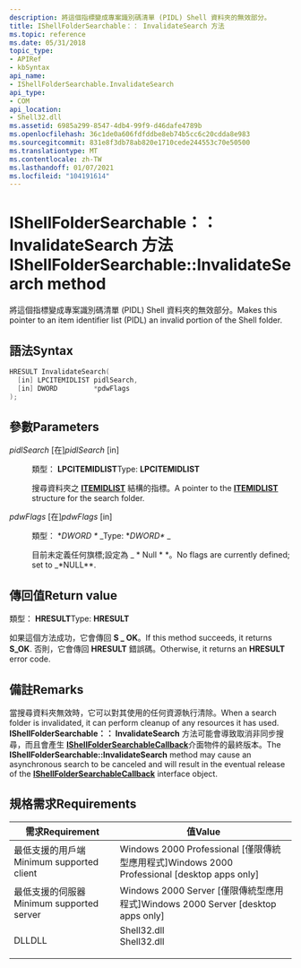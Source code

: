 ```yaml
---
description: 將這個指標變成專案識別碼清單 (PIDL) Shell 資料夾的無效部分。
title: IShellFolderSearchable：： InvalidateSearch 方法
ms.topic: reference
ms.date: 05/31/2018
topic_type:
- APIRef
- kbSyntax
api_name:
- IShellFolderSearchable.InvalidateSearch
api_type:
- COM
api_location:
- Shell32.dll
ms.assetid: 6985a299-8547-4db4-99f9-d46dafe4789b
ms.openlocfilehash: 36c1de0a606fdfddbe8eb74b5cc6c20cdda8e983
ms.sourcegitcommit: 831e8f3db78ab820e1710cede244553c70e50500
ms.translationtype: MT
ms.contentlocale: zh-TW
ms.lasthandoff: 01/07/2021
ms.locfileid: "104191614"
---
```

# <a name="ishellfoldersearchableinvalidatesearch-method"></a><span data-ttu-id="ef1ee-103">IShellFolderSearchable：： InvalidateSearch 方法</span><span class="sxs-lookup"><span data-stu-id="ef1ee-103">IShellFolderSearchable::InvalidateSearch method</span></span>

<span data-ttu-id="ef1ee-104">將這個指標變成專案識別碼清單 (PIDL) Shell 資料夾的無效部分。</span><span class="sxs-lookup"><span data-stu-id="ef1ee-104">Makes this pointer to an item identifier list (PIDL) an invalid portion of the Shell folder.</span></span>

## <a name="syntax"></a><span data-ttu-id="ef1ee-105">語法</span><span class="sxs-lookup"><span data-stu-id="ef1ee-105">Syntax</span></span>


```C++
HRESULT InvalidateSearch(
  [in] LPCITEMIDLIST pidlSearch,
  [in] DWORD         *pdwFlags
);
```



## <a name="parameters"></a><span data-ttu-id="ef1ee-106">參數</span><span class="sxs-lookup"><span data-stu-id="ef1ee-106">Parameters</span></span>

<dl> <dt>

<span data-ttu-id="ef1ee-107">*pidlSearch* \[在\]</span><span class="sxs-lookup"><span data-stu-id="ef1ee-107">*pidlSearch* \[in\]</span></span>
</dt> <dd>

<span data-ttu-id="ef1ee-108">類型： **LPCITEMIDLIST**</span><span class="sxs-lookup"><span data-stu-id="ef1ee-108">Type: **LPCITEMIDLIST**</span></span>

<span data-ttu-id="ef1ee-109">搜尋資料夾之 [**ITEMIDLIST**](/windows/desktop/api/Shtypes/ns-shtypes-itemidlist) 結構的指標。</span><span class="sxs-lookup"><span data-stu-id="ef1ee-109">A pointer to the [**ITEMIDLIST**](/windows/desktop/api/Shtypes/ns-shtypes-itemidlist) structure for the search folder.</span></span>

</dd> <dt>

<span data-ttu-id="ef1ee-110">*pdwFlags* \[在\]</span><span class="sxs-lookup"><span data-stu-id="ef1ee-110">*pdwFlags* \[in\]</span></span>
</dt> <dd>

<span data-ttu-id="ef1ee-111">類型： \**DWORD \** _</span><span class="sxs-lookup"><span data-stu-id="ef1ee-111">Type: \**DWORD\** _</span></span>

<span data-ttu-id="ef1ee-112">目前未定義任何旗標;設定為 _ \* Null \* \*。</span><span class="sxs-lookup"><span data-stu-id="ef1ee-112">No flags are currently defined; set to _\*NULL\*\*.</span></span>

</dd> </dl>

## <a name="return-value"></a><span data-ttu-id="ef1ee-113">傳回值</span><span class="sxs-lookup"><span data-stu-id="ef1ee-113">Return value</span></span>

<span data-ttu-id="ef1ee-114">類型： **HRESULT**</span><span class="sxs-lookup"><span data-stu-id="ef1ee-114">Type: **HRESULT**</span></span>

<span data-ttu-id="ef1ee-115">如果這個方法成功，它會傳回 **S \_ OK**。</span><span class="sxs-lookup"><span data-stu-id="ef1ee-115">If this method succeeds, it returns **S\_OK**.</span></span> <span data-ttu-id="ef1ee-116">否則，它會傳回 **HRESULT** 錯誤碼。</span><span class="sxs-lookup"><span data-stu-id="ef1ee-116">Otherwise, it returns an **HRESULT** error code.</span></span>

## <a name="remarks"></a><span data-ttu-id="ef1ee-117">備註</span><span class="sxs-lookup"><span data-stu-id="ef1ee-117">Remarks</span></span>

<span data-ttu-id="ef1ee-118">當搜尋資料夾無效時，它可以對其使用的任何資源執行清除。</span><span class="sxs-lookup"><span data-stu-id="ef1ee-118">When a search folder is invalidated, it can perform cleanup of any resources it has used.</span></span> <span data-ttu-id="ef1ee-119">**IShellFolderSearchable：： InvalidateSearch** 方法可能會導致取消非同步搜尋，而且會產生 [**IShellFolderSearchableCallback**](ishellfoldersearchablecallback.md)介面物件的最終版本。</span><span class="sxs-lookup"><span data-stu-id="ef1ee-119">The **IShellFolderSearchable::InvalidateSearch** method may cause an asynchronous search to be canceled and will result in the eventual release of the [**IShellFolderSearchableCallback**](ishellfoldersearchablecallback.md) interface object.</span></span>

## <a name="requirements"></a><span data-ttu-id="ef1ee-120">規格需求</span><span class="sxs-lookup"><span data-stu-id="ef1ee-120">Requirements</span></span>



| <span data-ttu-id="ef1ee-121">需求</span><span class="sxs-lookup"><span data-stu-id="ef1ee-121">Requirement</span></span> | <span data-ttu-id="ef1ee-122">值</span><span class="sxs-lookup"><span data-stu-id="ef1ee-122">Value</span></span> |
|-------------------------------------|----------------------------------------------------------------------------------------|
| <span data-ttu-id="ef1ee-123">最低支援的用戶端</span><span class="sxs-lookup"><span data-stu-id="ef1ee-123">Minimum supported client</span></span><br/> | <span data-ttu-id="ef1ee-124">Windows 2000 Professional \[僅限傳統型應用程式\]</span><span class="sxs-lookup"><span data-stu-id="ef1ee-124">Windows 2000 Professional \[desktop apps only\]</span></span><br/>                             |
| <span data-ttu-id="ef1ee-125">最低支援的伺服器</span><span class="sxs-lookup"><span data-stu-id="ef1ee-125">Minimum supported server</span></span><br/> | <span data-ttu-id="ef1ee-126">Windows 2000 Server \[僅限傳統型應用程式\]</span><span class="sxs-lookup"><span data-stu-id="ef1ee-126">Windows 2000 Server \[desktop apps only\]</span></span><br/>                                   |
| <span data-ttu-id="ef1ee-127">DLL</span><span class="sxs-lookup"><span data-stu-id="ef1ee-127">DLL</span></span><br/>                      | <dl> <span data-ttu-id="ef1ee-128"><dt>Shell32.dll</dt></span><span class="sxs-lookup"><span data-stu-id="ef1ee-128"><dt>Shell32.dll</dt></span></span> </dl> |



 

 




